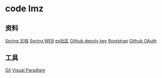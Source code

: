 # code lmz

## 资料
[Spring 文档](https://spring.io.guides)
[Spring  WEB](https://spring.io.guides/gs/serving-web-content/)
[es社区](https://elasticsearch.cn/)
[Github depoly key]()
[Bootstrap]()
[Github OAuth](https://developer.github.com/apps/building-oauth-apps/creating-an-oauth-app/)
## 工具
[Git](https://git-scm.com/download)
[Visual Paradigm](https://www.visual-paradigm.com)

